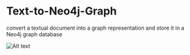 # Text-to-Neo4j-Graph
convert a textual document into a graph representation and store it in a Neo4j graph database

![Alt text](AF1QipNPmm8ljdJftMxiBN21ocZJ5KDxDUagkHWPdUok)

